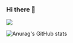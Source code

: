 ### Hi there 👋

<!--
**meticulousdev/meticulousdev** is a ✨ _special_ ✨ repository because its `README.md` (this file) appears on your GitHub profile.

Here are some ideas to get you started:

- 🔭 I’m currently working on ...
- 🌱 I’m currently learning ...
- 👯 I’m looking to collaborate on ...
- 🤔 I’m looking for help with ...
- 💬 Ask me about ...
- 📫 How to reach me: ...
- 😄 Pronouns: ...
- ⚡ Fun fact: ...
-->

<a href="[연결할 링크]" target="_blank"><img src="https://img.shields.io/badge/Python-#3776AB?style=flat-square&logo=Python&logoColor=white"/></a>

![Anurag's GitHub stats](https://github-readme-stats.vercel.app/api?username=meticulousdev&show_icons=true&theme=radical)
